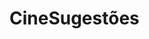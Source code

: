 # CineSugestões
                                              
                                    
                                         

                                